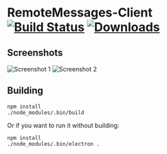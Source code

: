 # RemoteMessages-Client [![Build Status](https://travis-ci.org/sgtaziz/RemoteMessages-Client.svg?branch=master)](https://travis-ci.org/sgtaziz/RemoteMessages-Client) [![Downloads](https://img.shields.io/github/downloads/sgtaziz/RemoteMessages-Client/total.svg)](https://github.com/sgtaziz/RemoteMessages-Client)

## Screenshots
![Screenshot 1](http://i.imgur.com/NoEQsrM.png)
![Screenshot 2](http://i.imgur.com/ctMdGE6.png)

## Building
```
npm install
./node_modules/.bin/build
```
Or if you want to run it without building:
```
npm install
./node_modules/.bin/electron .
```
